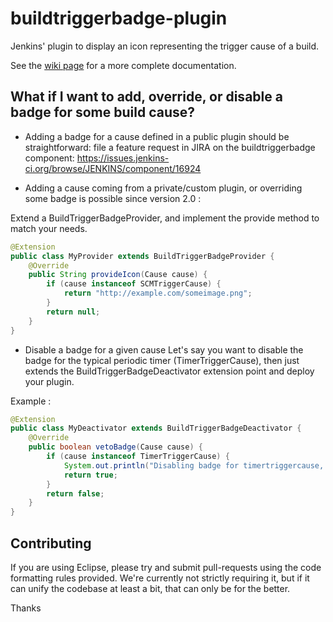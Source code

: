 buildtriggerbadge-plugin
========================

Jenkins' plugin to display an icon representing the trigger cause of a build.

See the [wiki page](https://wiki.jenkins-ci.org/display/JENKINS/Build+Trigger+Badge+Plugin) 
for a more complete documentation.

What if I want to add, override, or disable a badge for some build cause? 
-------------------------------------------------------------------------

* Adding a badge for a cause defined in a public plugin should be straightforward: file a feature request in JIRA
  on the buildtriggerbadge component: https://issues.jenkins-ci.org/browse/JENKINS/component/16924

* Adding a cause coming from a private/custom plugin, or overriding some badge is possible since version 2.0 :
  
Extend a BuildTriggerBadgeProvider, and implement the provide method to match your needs. 

```java
@Extension
public class MyProvider extends BuildTriggerBadgeProvider {
	@Override
	public String provideIcon(Cause cause) {
		if (cause instanceof SCMTriggerCause) {
			return "http://example.com/someimage.png";
		}
		return null;
	}
}
```

* Disable a badge for a given cause
Let's say you want to disable the badge for the typical periodic timer (TimerTriggerCause), then just extends the 
BuildTriggerBadgeDeactivator extension point and deploy your plugin.

Example :

```java
@Extension
public class MyDeactivator extends BuildTriggerBadgeDeactivator {
	@Override
	public boolean vetoBadge(Cause cause) {
		if (cause instanceof TimerTriggerCause) {
			System.out.println("Disabling badge for timertriggercause, yay!!");
			return true;
		}
		return false;
	}
}
```

Contributing
------------
If you are using Eclipse, please try and submit pull-requests using the code formatting rules provided.
We're currently not strictly requiring it, but if it can unify the codebase at least a bit, that can only be for 
the better.

Thanks
